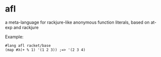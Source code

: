 afl
===

a meta-language for rackjure-like anonymous function literals, based on at-exp and rackjure

Example:
```racket
#lang afl racket/base
(map #λ(+ % 1) '(1 2 3)) ;=> '(2 3 4)
```
